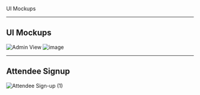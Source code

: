 UI Mockups

***
## UI Mockups
![Admin View](https://github.com/CMPUT301W24T07/Quick-scanneR/assets/90734935/67e5a44e-7e60-4206-9092-3c7e92dbdc48)
![image](https://github.com/CMPUT301W24T07/Quick-scanneR/assets/90734935/588fe11a-fd86-46b5-8935-e59383e2764b)


***
## Attendee Signup 
![Attendee Sign-up (1)](https://github.com/CMPUT301W24T07/Quick-scanneR/assets/90734935/45951bff-0fb9-409f-86f7-2243b3c5a996)
